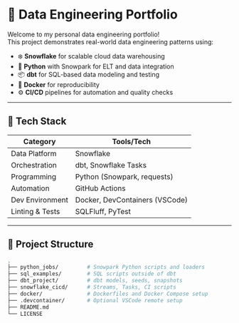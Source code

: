 # 🧱 Data Engineering Portfolio

Welcome to my personal data engineering portfolio!  
This project demonstrates real-world data engineering patterns using:

- ❄️ **Snowflake** for scalable cloud data warehousing
- 🐍 **Python** with Snowpark for ELT and data integration
- 📦 **dbt** for SQL-based data modeling and testing
- 🐳 **Docker** for reproducibility
- ⚙️ **CI/CD** pipelines for automation and quality checks

---

## 🔧 Tech Stack

| Category         | Tools/Tech                      |
|------------------|----------------------------------|
| Data Platform    | Snowflake                        |
| Orchestration    | dbt, Snowflake Tasks             |
| Programming      | Python (Snowpark, requests)      |
| Automation       | GitHub Actions                   |
| Dev Environment  | Docker, DevContainers (VSCode)   |
| Linting & Tests  | SQLFluff, PyTest                 |

---

## 📁 Project Structure

```bash
.
├── python_jobs/         # Snowpark Python scripts and loaders
├── sql_examples/        # SQL scripts outside of dbt
├── dbt_project/         # dbt models, seeds, snapshots
├── snowflake_cicd/      # Streams, Tasks, CI scripts
├── docker/              # Dockerfiles and Docker Compose setup
├── .devcontainer/       # Optional VSCode remote setup
├── README.md
└── LICENSE